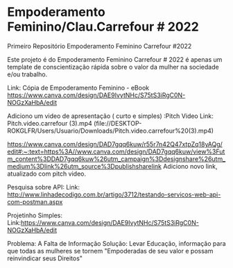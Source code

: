 # Empoderamento Feminino/Clau.Carrefour # 2022
 Primeiro Repositório Empoderamento Feminino Carrefour #2022
 
 Este projeto é do Empoderamento Feminino Carrefour # 2022 
 é apenas um template de conscientização rápida sobre o
 valor da mulher na sociedade e/ou trabalho.
 
 Link:
 Cópia de Empoderamento Feminino - eBook
https://www.canva.com/design/DAE9IvytNHc/S75tS3iRgC0N-NOGzXaHbA/edit

Adiciono um video de apresentação ( curto e simples) :Pitch Video
Link: Pitch.video.carrefour (3).mp4 (file://DESKTOP-ROKGLFR/Users/Usuario/Downloads/Pitch.video.carrefour%20(3).mp4)


https://www.canva.com/design/DAD7gqq6kuw/r55r7n42Q47xtpZq18yAQg/edit#:~:text=https%3A//www.canva.com/design/DAD7gqq6kuw/view%3Futm_content%3DDAD7gqq6kuw%26utm_campaign%3Ddesignshare%26utm_medium%3Dlink%26utm_source%3Dpublishsharelink
Adiciono novo link, atualizado com pitch video.


Pesquisa sobre API: 
Link:  http://www.linhadecodigo.com.br/artigo/3712/testando-servicos-web-api-com-postman.aspx

Projetinho Simples:
Link:https://www.canva.com/design/DAE9IvytNHc/S75tS3iRgC0N-NOGzXaHbA/edit

Problema:    A Falta de Informação
Solução:     Levar Educação, informação para que todas as mulheres se tornem "Empoderadas de seu valor e possam reinvindicar seus Direitos" 

